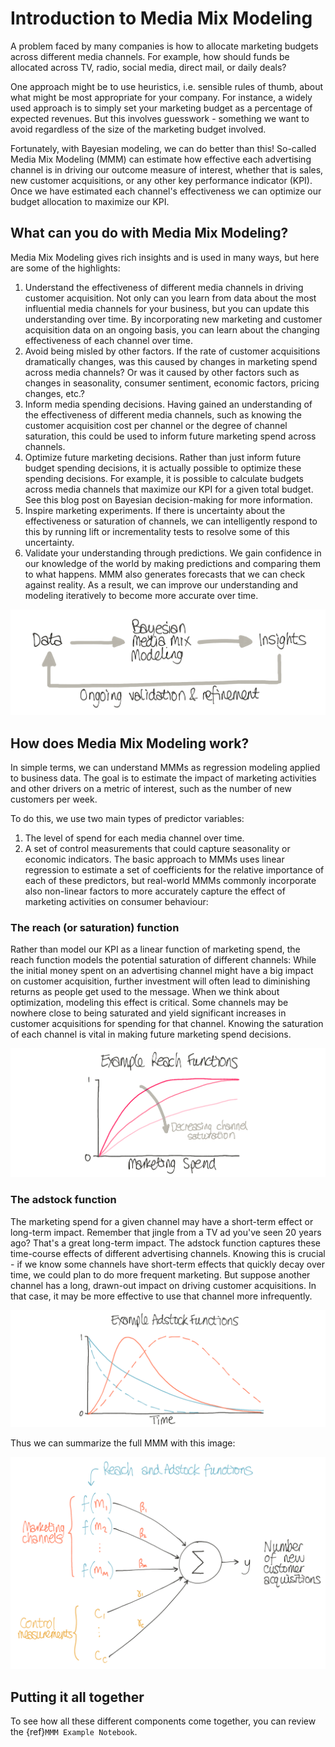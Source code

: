 # Introduction to Media Mix Modeling

A problem faced by many companies is how to allocate marketing budgets across different media channels. For example, how should funds be allocated across TV, radio, social media, direct mail, or daily deals?

One approach might be to use heuristics, i.e. sensible rules of thumb, about what might be most appropriate for your company. For instance, a widely used approach is to simply set your marketing budget as a percentage of expected revenues. But this involves guesswork - something we want to avoid regardless of the size of the marketing budget involved.

Fortunately, with Bayesian modeling, we can do better than this! So-called Media Mix Modeling (MMM) can estimate how effective each advertising channel is in driving our outcome measure of interest, whether that is sales, new customer acquisitions, or any other key performance indicator (KPI). Once we have estimated each channel's effectiveness we can optimize our budget allocation to maximize our KPI.

## What can you do with Media Mix Modeling?
Media Mix Modeling gives rich insights and is used in many ways, but here are some of the highlights:

1. Understand the effectiveness of different media channels in driving customer acquisition. Not only can you learn from data about the most influential media channels for your business, but you can update this understanding over time. By incorporating new marketing and customer acquisition data on an ongoing basis, you can learn about the changing effectiveness of each channel over time.
2. Avoid being misled by other factors. If the rate of customer acquisitions dramatically changes, was this caused by changes in marketing spend across media channels? Or was it caused by other factors such as changes in seasonality, consumer sentiment, economic factors, pricing changes, etc.?
3. Inform media spending decisions. Having gained an understanding of the effectiveness of different media channels, such as knowing the customer acquisition cost per channel or the degree of channel saturation, this could be used to inform future marketing spend across channels.
4. Optimize future marketing decisions. Rather than just inform future budget spending decisions, it is actually possible to optimize these spending decisions. For example, it is possible to calculate budgets across media channels that maximize our KPI for a given total budget. See this blog post on Bayesian decision-making for more information.
5. Inspire marketing experiments. If there is uncertainty about the effectiveness or saturation of channels, we can intelligently respond to this by running lift or incrementality tests to resolve some of this uncertainty.
6. Validate your understanding through predictions. We gain confidence in our knowledge of the world by making predictions and comparing them to what happens. MMM also generates forecasts that we can check against reality. As a result, we can improve our understanding and modeling iteratively to become more accurate over time.

![](bayesian_mmm_workflow2.png)

## How does Media Mix Modeling work?
In simple terms, we can understand MMMs as regression modeling applied to business data. The goal is to estimate the impact of marketing activities and other drivers on a metric of interest, such as the number of new customers per week.

To do this, we use two main types of predictor variables:

1. The level of spend for each media channel over time.
2. A set of control measurements that could capture seasonality or economic indicators.
The basic approach to MMMs uses linear regression to estimate a set of coefficients for the relative importance of each of these predictors, but real-world MMMs commonly incorporate also non-linear factors to more accurately capture the effect of marketing activities on consumer behaviour:

### The reach (or saturation) function
Rather than model our KPI as a linear function of marketing spend, the reach function models the potential saturation of different channels: While the initial money spent on an advertising channel might have a big impact on customer acquisition, further investment will often lead to diminishing returns as people get used to the message. When we think about optimization, modeling this effect is critical. Some channels may be nowhere close to being saturated and yield significant increases in customer acquisitions for spending for that channel. Knowing the saturation of each channel is vital in making future marketing spend decisions.

![](reach-function.png)

### The adstock function
The marketing spend for a given channel may have a short-term effect or long-term impact. Remember that jingle from a TV ad you've seen 20 years ago? That's a great long-term impact. The adstock function captures these time-course effects of different advertising channels. Knowing this is crucial - if we know some channels have short-term effects that quickly decay over time, we could plan to do more frequent marketing. But suppose another channel has a long, drawn-out impact on driving customer acquisitions. In that case, it may be more effective to use that channel more infrequently.

![](adstock_function.png)

Thus we can summarize the full MMM with this image:

![](bayesian_mmm.png)

## Putting it all together
To see how all these different components come together, you can review the {ref}`MMM Example Notebook`.